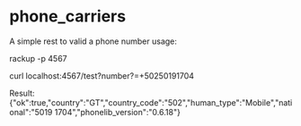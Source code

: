 # phone_carriers

A simple rest to valid a phone number
usage:

rackup -p 4567

curl localhost:4567/test?number?=+50250191704

Result:
{"ok":true,"country":"GT","country_code":"502","human_type":"Mobile","national":"5019 1704","phonelib_version":"0.6.18"}